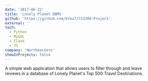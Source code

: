 ```yaml
---
date: '2017-06-22'
title: 'Lonely Planet DBMS'
github: 'https://github.com/bYou7/CS3200-Project'
external: ''
tech:
  - Python
  - MySQL
  - Flask
  - JS
company: 'Northeastern'
showInProjects: false
---
```


A simple web application that allows users to filter through and leave reviews in a database of Lonely Planet's Top 500 Travel Destinations.
